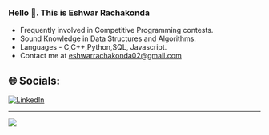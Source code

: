 ### Hello 👋. This is Eshwar Rachakonda

- Frequently involved in Competitive Programming contests.
- Sound Knowledge in Data Structures and Algorithms.
- Languages - C,C++,Python,SQL, Javascript.
- Contact me at eshwarrachakonda02@gmail.com


## 🌐 Socials:
 [![LinkedIn](https://img.shields.io/badge/LinkedIn-%230077B5.svg?logo=linkedin&logoColor=white)](https://linkedin.com/in/eshwarr) 










---
[![](https://visitcount.itsvg.in/api?id=eshwar756&icon=0&color=0)](https://visitcount.itsvg.in)

<!-- Proudly created with GPRM ( https://gprm.itsvg.in ) -->
